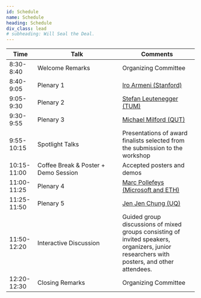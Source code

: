 ```yaml
---
id: Schedule
name: Schedule
heading: Schedule
div_class: lead
# subheading: Will Seal the Deal.
---
```


<table>
  <thead>
    <tr>
      <th style="width: 15%;">Time</th>
      <th style="width: 45%;">Talk</th>
      <th style="width: 40%;">Comments</th>
    </tr>
  </thead>
  <tbody>
    <tr><td>8:30-8:40</td><td>Welcome Remarks</td><td>Organizing Committee</td></tr>
    <tr><td>8:40-9:05</td><td>Plenary 1</td><td><a href="https://ir0.github.io/">Iro Armeni (Stanford)</a></td></tr>
    <tr><td>9:05-9:30</td><td>Plenary 2</td><td><a href="https://www.professoren.tum.de/en/leutenegger-stefan">Stefan Leutenegger (TUM)</a></td></tr>
    <tr><td>9:30-9:55</td><td>Plenary 3</td><td><a href="https://www.qut.edu.au/about/our-people/academic-profiles/michael.milford">Michael Milford (QUT)</a></td></tr>
    <tr><td>9:55-10:15</td><td>Spotlight Talks</td><td>Presentations of award finalists selected from the submission to the workshop</td></tr>
    <tr><td>10:15-11:00</td><td>Coffee Break & Poster + Demo Session</td><td>Accepted posters and demos</td></tr>
    <tr><td>11:00-11:25</td><td>Plenary 4</td><td><a href="https://people.inf.ethz.ch/marc.pollefeys/">Marc Pollefeys (Microsoft and ETH)</a></td></tr>
    <tr><td>11:25-11:50</td><td>Plenary 5</td><td><a href="https://eecs.uq.edu.au/profile/8084/jen-jen-chung">Jen Jen Chung (UQ)</a></td></tr>
    <tr><td>11:50-12:20</td><td>Interactive Discussion</td><td>Guided group discussions of mixed groups consisting of invited speakers, organizers, junior researchers with posters, and other attendees.</td></tr>
    <tr><td>12:20-12:30</td><td>Closing Remarks</td><td>Organizing Committee</td></tr>
  </tbody>
</table>
